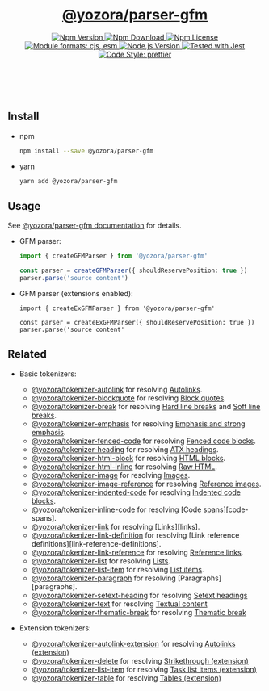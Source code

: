 <header>
  <h1 align="center">
    <a href="https://github.com/guanghechen/yozora/tree/master/packages/parser-gfm#readme">@yozora/parser-gfm</a>
  </h1>
  <div align="center">
    <a href="https://www.npmjs.com/package/@yozora/parser-gfm">
      <img
        alt="Npm Version"
        src="https://img.shields.io/npm/v/@yozora/parser-gfm.svg"
      />
    </a>
    <a href="https://www.npmjs.com/package/@yozora/parser-gfm">
      <img
        alt="Npm Download"
        src="https://img.shields.io/npm/dm/@yozora/parser-gfm.svg"
      />
    </a>
    <a href="https://www.npmjs.com/package/@yozora/parser-gfm">
      <img
        alt="Npm License"
        src="https://img.shields.io/npm/l/@yozora/parser-gfm.svg"
      />
    </a>
    <a href="#install">
      <img
        alt="Module formats: cjs, esm"
        src="https://img.shields.io/badge/module_formats-cjs%2C%20esm-green.svg"
      />
    </a>
    <a href="https://github.com/nodejs/node">
      <img
        alt="Node.js Version"
        src="https://img.shields.io/node/v/@yozora/parser-gfm"
      />
    </a>
    <a href="https://github.com/facebook/jest">
      <img
        alt="Tested with Jest"
        src="https://img.shields.io/badge/tested_with-jest-9c465e.svg"
      />
    </a>
    <a href="https://github.com/prettier/prettier">
      <img
        alt="Code Style: prettier"
        src="https://img.shields.io/badge/code_style-prettier-ff69b4.svg?style=flat-square"
      />
    </a>
  </div>
</header>
<br/>

## Install

* npm

  ```bash
  npm install --save @yozora/parser-gfm
  ```

* yarn

  ```bash
  yarn add @yozora/parser-gfm
  ```

## Usage

See [@yozora/parser-gfm documentation](https://yozora.guanghechen.com/docs/package/parser-gfm) for details.

* GFM parser:

  ```typescript
  import { createGFMParser } from '@yozora/parser-gfm'

  const parser = createGFMParser({ shouldReservePosition: true })
  parser.parse('source content')
  ```

* GFM parser (extensions enabled):


  ```
  import { createExGFMParser } from '@yozora/parser-gfm'

  const parser = createExGFMParser({ shouldReservePosition: true })
  parser.parse('source content'
  ```

## Related

* Basic tokenizers:

  - [@yozora/tokenizer-autolink][] for resolving [Autolinks][autolinks].
  - [@yozora/tokenizer-blockquote][] for resolving [Block quotes][block-quotes].
  - [@yozora/tokenizer-break][] for resolving [Hard line breaks][hard-line-breaks] and [Soft line breaks][soft-line-breaks].
  - [@yozora/tokenizer-emphasis][] for resolving [Emphasis and strong emphasis][emphasis-and-strong-emphasis].
  - [@yozora/tokenizer-fenced-code][] for resolving [Fenced code blocks][fenced-code-blocks].
  - [@yozora/tokenizer-heading][] for resolving [ATX headings][atx-headings].
  - [@yozora/tokenizer-html-block][] for resolving [HTML blocks][html-blocks].
  - [@yozora/tokenizer-html-inline][] for resolving [Raw HTML][raw-html].
  - [@yozora/tokenizer-image][] for resolving [Images][images].
  - [@yozora/tokenizer-image-reference][] for resolving [Reference images][reference-images].
  - [@yozora/tokenizer-indented-code][] for resolving [Indented code blocks][indented-code-blocks].
  - [@yozora/tokenizer-inline-code][] for resolving [Code spans][code-spans].
  - [@yozora/tokenizer-link][] for resolving [Links][links].
  - [@yozora/tokenizer-link-definition][] for resolving [Link reference definitions][link-reference-definitions].
  - [@yozora/tokenizer-link-reference][] for resolving [Reference links][reference-links].
  - [@yozora/tokenizer-list][] for resolving [Lists][lists].
  - [@yozora/tokenizer-list-item][] for resolving [List items][list-items].
  - [@yozora/tokenizer-paragraph][] for resolving [Paragraphs][paragraphs].
  - [@yozora/tokenizer-setext-heading][] for resolving [Setext headings][setext-headings]
  - [@yozora/tokenizer-text][] for resolving [Textual content][textual-content]
  - [@yozora/tokenizer-thematic-break][] for resolving [Thematic break][thematic-break]

* Extension tokenizers:

  - [@yozora/tokenizer-autolink-extension][] for resolving [Autolinks (extension)](#autolinks-extension)
  - [@yozora/tokenizer-delete][] for resolving [Strikethrough (extension)](#strikethrough-extension)
  - [@yozora/tokenizer-list-item][] for resolving [Task list items (extension)](#task-list-items-extension)
  - [@yozora/tokenizer-table][] for resolving [Tables (extension)](#tables-extension)


[dcopage]: https://yozora.guanghechen.com/docs/package/parser-gfm
[homepage]: https://github.com/guanghechen/yozora/tree/master/packages/parser-gfm#readme
[@yozora/tokenizer-autolink]:             https://github.com/guanghechen/yozora/tree/master/tokenizersautolink#readme
[@yozora/tokenizer-autolink-extension]:   https://github.com/guanghechen/yozora/tree/master/tokenizersautolink-extension#readme
[@yozora/tokenizer-blockquote]:           https://github.com/guanghechen/yozora/tree/master/tokenizersblockquote#readme
[@yozora/tokenizer-break]:                https://github.com/guanghechen/yozora/tree/master/tokenizersbreak#readme
[@yozora/tokenizer-delete]:               https://github.com/guanghechen/yozora/tree/master/tokenizersdelete#readme
[@yozora/tokenizer-emphasis]:             https://github.com/guanghechen/yozora/tree/master/tokenizersemphasis#readme
[@yozora/tokenizer-fenced-code]:          https://github.com/guanghechen/yozora/tree/master/tokenizersfenced-code#readme
[@yozora/tokenizer-heading]:              https://github.com/guanghechen/yozora/tree/master/tokenizersheading#readme
[@yozora/tokenizer-html-block]:           https://github.com/guanghechen/yozora/tree/master/tokenizershtml-block#readme
[@yozora/tokenizer-html-inline]:          https://github.com/guanghechen/yozora/tree/master/tokenizershtml-inline#readme
[@yozora/tokenizer-image]:                https://github.com/guanghechen/yozora/tree/master/tokenizersimage#readme
[@yozora/tokenizer-image-reference]:      https://github.com/guanghechen/yozora/tree/master/tokenizersimage-reference#readme
[@yozora/tokenizer-indented-code]:        https://github.com/guanghechen/yozora/tree/master/tokenizersindented-code#readme
[@yozora/tokenizer-inline-code]:          https://github.com/guanghechen/yozora/tree/master/tokenizersinline-code#readme
[@yozora/tokenizer-inline-formula]:       https://github.com/guanghechen/yozora/tree/master/tokenizersinline-formula#readme
[@yozora/tokenizer-link]:                 https://github.com/guanghechen/yozora/tree/master/tokenizerslink#readme
[@yozora/tokenizer-link-definition]:      https://github.com/guanghechen/yozora/tree/master/tokenizerslink-definition#readme
[@yozora/tokenizer-link-reference]:       https://github.com/guanghechen/yozora/tree/master/tokenizerslink-reference#readme
[@yozora/tokenizer-list]:                 https://github.com/guanghechen/yozora/tree/master/tokenizerslist#readme
[@yozora/tokenizer-list-item]:            https://github.com/guanghechen/yozora/tree/master/tokenizerslist-item#readme
[@yozora/tokenizer-paragraph]:            https://github.com/guanghechen/yozora/tree/master/tokenizersparagraph#readme
[@yozora/tokenizer-setext-heading]:       https://github.com/guanghechen/yozora/tree/master/tokenizerssetext-heading#readme
[@yozora/tokenizer-table]:                https://github.com/guanghechen/yozora/tree/master/tokenizerstable#readme
[@yozora/tokenizer-text]:                 https://github.com/guanghechen/yozora/tree/master/tokenizerstext#readme
[@yozora/tokenizer-thematic-break]:       https://github.com/guanghechen/yozora/tree/master/tokenizersthematic-break#readme

[autolinks]: https://yozora.guanghechen.com/docs/package/parser-gfm#autolinks
[block-quotes]: https://yozora.guanghechen.com/docs/package/parser-gfm#block-quotes
[hard-line-breaks]: https://yozora.guanghechen.com/docs/package/parser-gfm#hard-line-breaks
[soft-line-breaks]: https://yozora.guanghechen.com/docs/package/parser-gfm#soft-line-breaks
[emphasis-and-strong-emphasis]: https://yozora.guanghechen.com/docs/package/parser-gfm#emphasis-and-strong-emphasis
[fenced-code-blocks]: https://yozora.guanghechen.com/docs/package/parser-gfm#fenced-code-blocks
[atx-headings]: https://yozora.guanghechen.com/docs/package/parser-gfm#atx-headings
[html-blocks]: https://yozora.guanghechen.com/docs/package/parser-gfm#html-blocks
[raw-html]: https://yozora.guanghechen.com/docs/package/parser-gfm#raw-html
[images]: https://yozora.guanghechen.com/docs/package/parser-gfm#images
[reference-images]: https://yozora.guanghechen.com/docs/package/parser-gfm#reference-images
[indented-code-blocks]: https://yozora.guanghechen.com/docs/package/parser-gfm#indented-code-blocks
[reference-links]: https://yozora.guanghechen.com/docs/package/parser-gfm#reference-links
[lists]: https://yozora.guanghechen.com/docs/package/parser-gfm#lists
[list-items]: https://yozora.guanghechen.com/docs/package/parser-gfm#list-items
[paragraph]: https://yozora.guanghechen.com/docs/package/parser-gfm#paragraph
[setext-headings]: https://yozora.guanghechen.com/docs/package/parser-gfm#setext-headings
[textual-content]: https://yozora.guanghechen.com/docs/package/parser-gfm#textual-content
[thematic-break]: https://yozora.guanghechen.com/docs/package/parser-gfm#thematic-break
[autolinks-extension]: https://yozora.guanghechen.com/docs/package/parser-gfm#autolinks-extension
[strikethrough-extension]: https://yozora.guanghechen.com/docs/package/parser-gfm#strikethrough-extension
[task-list-items-extension]: https://yozora.guanghechen.com/docs/package/parser-gfm#task-list-items-extension
[tables-extension]: https://yozora.guanghechen.com/docs/package/parser-gfm#tables-extension
